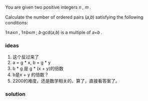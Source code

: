 You are given two positive integers 𝑛
, 𝑚
.

Calculate the number of ordered pairs (𝑎,𝑏)
 satisfying the following conditions:

1≤𝑎≤𝑛
, 1≤𝑏≤𝑚
;
𝑏⋅gcd(𝑎,𝑏)
 is a multiple of 𝑎+𝑏
.

### ideas
1. 这个反过来了
2. a = g * x, b = g * y
3. b * g 是 g * (x + y)的倍数
4. b是x + y 的倍数？
5. 2200的难度，还是数学相关的，算了，直接看答案了。

### solution
